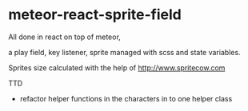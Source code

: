 # meteor-react-sprite-field

All done in react on top of meteor,

a play field, key listener, sprite managed with scss and state variables.

Sprites size calculated with the help of  http://www.spritecow.com


TTD  
- refactor helper functions in the characters  in to one helper class

